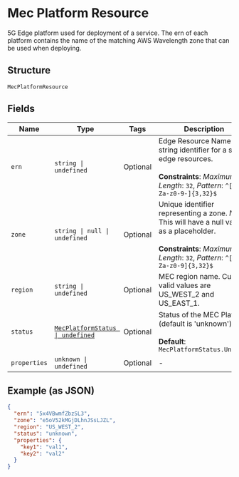 
# Mec Platform Resource

5G Edge platform used for deployment of a service. The ern of each platform contains the name of the matching AWS Wavelength zone that can be used when deploying.

## Structure

`MecPlatformResource`

## Fields

| Name | Type | Tags | Description |
|  --- | --- | --- | --- |
| `ern` | `string \| undefined` | Optional | Edge Resource Name. A string identifier for a set of edge resources.<br><br>**Constraints**: *Maximum Length*: `32`, *Pattern*: `^[A-Za-z0-9-]{3,32}$` |
| `zone` | `string \| null \| undefined` | Optional | Unique identifier representing a zone. *Note:* This will have a null value as a placeholder.<br><br>**Constraints**: *Maximum Length*: `32`, *Pattern*: `^[A-Za-z0-9]{3,32}$` |
| `region` | `string \| undefined` | Optional | MEC region name. Current valid values are US_WEST_2 and US_EAST_1. |
| `status` | [`MecPlatformStatus \| undefined`](../../doc/models/mec-platform-status.md) | Optional | Status of the MEC Platform (default is 'unknown')<br><br>**Default**: `MecPlatformStatus.Unknown` |
| `properties` | `unknown \| undefined` | Optional | - |

## Example (as JSON)

```json
{
  "ern": "5x4VBwmfZbzSL3",
  "zone": "e5oV52kMGjDLhnJSsLJZL",
  "region": "US_WEST_2",
  "status": "unknown",
  "properties": {
    "key1": "val1",
    "key2": "val2"
  }
}
```

